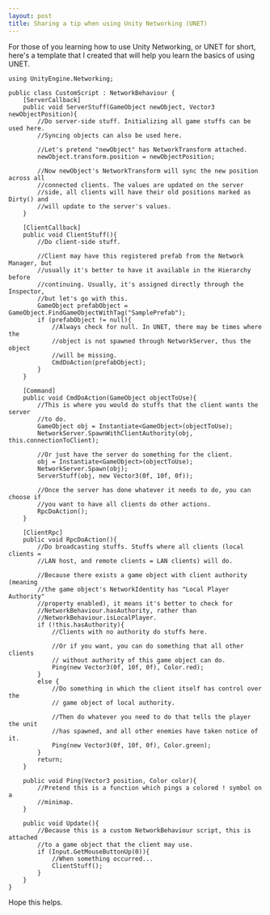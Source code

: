 ```yaml
---
layout: post
title: Sharing a tip when using Unity Networking (UNET)
---
```


For those of you learning how to use Unity Networking, or UNET for short, here's a template that I created that will help you learn the basics of using UNET.

    using UnityEngine.Networking;
     
    public class CustomScript : NetworkBehaviour {
        [ServerCallback]
        public void ServerStuff(GameObject newObject, Vector3 newObjectPosition){
            //Do server-side stuff. Initializing all game stuffs can be used here. 
            //Syncing objects can also be used here.
     
            //Let's pretend "newObject" has NetworkTransform attached.
            newObject.transform.position = newObjectPosition;
     
            //Now newObject's NetworkTransform will sync the new position across all
            //connected clients. The values are updated on the server
            //side, all clients will have their old positions marked as Dirty() and
            //will update to the server's values.
        }
     
        [ClientCallback]
        public void ClientStuff(){
            //Do client-side stuff.
     
            //Client may have this registered prefab from the Network Manager, but 
            //usually it's better to have it available in the Hierarchy before 
            //continuing. Usually, it's assigned directly through the Inspector,
            //but let's go with this.
            GameObject prefabObject = GameObject.FindGameObjectWithTag("SamplePrefab");
            if (prefabObject != null){
                //Always check for null. In UNET, there may be times where the 
                //object is not spawned through NetworkServer, thus the object
                //will be missing.
                CmdDoAction(prefabObject);
            }
        }
     
        [Command]
        public void CmdDoAction(GameObject objectToUse){
            //This is where you would do stuffs that the client wants the server
            //to do.
            GameObject obj = Instantiate<GameObject>(objectToUse);
            NetworkServer.SpawnWithClientAuthority(obj, this.connectionToClient);
     
            //Or just have the server do something for the client.
            obj = Instantiate<GameObject>(objectToUse);
            NetworkServer.Spawn(obj);
            ServerStuff(obj, new Vector3(0f, 10f, 0f));
     
            //Once the server has done whatever it needs to do, you can choose if
            //you want to have all clients do other actions.
            RpcDoAction();
        }
     
        [ClientRpc]
        public void RpcDoAction(){
            //Do broadcasting stuffs. Stuffs where all clients (local clients = 
            //LAN host, and remote clients = LAN clients) will do.
     
            //Because there exists a game object with client authority (meaning 
            //the game object's NetworkIdentity has "Local Player Authority"
            //property enabled), it means it's better to check for 
            //NetworkBehaviour.hasAuthority, rather than 
            //NetworkBehaviour.isLocalPlayer.
            if (!this.hasAuthority){
                //Clients with no authority do stuffs here.
     
                //Or if you want, you can do something that all other clients
                // without authority of this game object can do.
                Ping(new Vector3(0f, 10f, 0f), Color.red);
            }
            else {
                //Do something in which the client itself has control over the
                // game object of local authority.
     
                //Then do whatever you need to do that tells the player the unit
                //has spawned, and all other enemies have taken notice of it.
                Ping(new Vector3(0f, 10f, 0f), Color.green);
            }
            return;
        }
     
        public void Ping(Vector3 position, Color color){
            //Pretend this is a function which pings a colored ! symbol on a
            //minimap.
        }
     
        public void Update(){
            //Because this is a custom NetworkBehaviour script, this is attached
            //to a game object that the client may use.
            if (Input.GetMouseButtonUp(0)){
                //When something occurred...
                ClientStuff();
            }
        }
    }
        
Hope this helps.